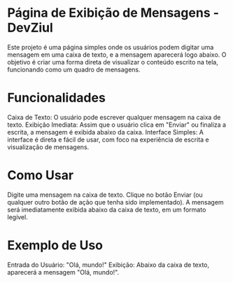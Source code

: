 # Página de Exibição de Mensagens - DevZiul
Este projeto é uma página simples onde os usuários podem digitar uma mensagem em uma caixa de texto, e a mensagem aparecerá logo abaixo. O objetivo é criar uma forma direta de visualizar o conteúdo escrito na tela, funcionando como um quadro de mensagens.

# Funcionalidades
Caixa de Texto: O usuário pode escrever qualquer mensagem na caixa de texto.
Exibição Imediata: Assim que o usuário clica em "Enviar" ou finaliza a escrita, a mensagem é exibida abaixo da caixa.
Interface Simples: A interface é direta e fácil de usar, com foco na experiência de escrita e visualização de mensagens.
# Como Usar
Digite uma mensagem na caixa de texto.
Clique no botão Enviar (ou qualquer outro botão de ação que tenha sido implementado).
A mensagem será imediatamente exibida abaixo da caixa de texto, em um formato legível.
# Exemplo de Uso
Entrada do Usuário: "Olá, mundo!"
Exibição: Abaixo da caixa de texto, aparecerá a mensagem "Olá, mundo!".
